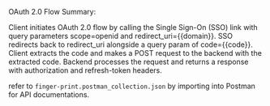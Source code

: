 OAuth 2.0 Flow Summary:

Client initiates OAuth 2.0 flow by calling the Single Sign-On (SSO) link with query parameters scope=openid and redirect_uri={{domain}}.
SSO redirects back to redirect_uri alongside a query param of code={{code}}.
Client extracts the code and makes a POST request to the backend with the extracted code.
Backend processes the request and returns a response with authorization and refresh-token headers.

refer to `finger-print.postman_collection.json` by importing into Postman for API documentations.